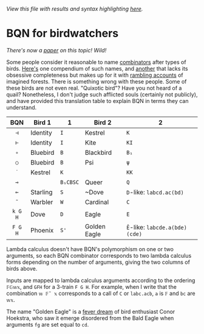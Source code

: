 *View this file with results and syntax highlighting [here](https://mlochbaum.github.io/BQN/doc/birds.html).*

# BQN for birdwatchers

*There's now a [paper](https://dl.acm.org/doi/10.1145/3520306.3534504) on this topic! Wild!*

Some people consider it reasonable to name [combinators](primitive.md#modifiers) after types of birds. [Here's](https://blog.lahteenmaki.net/combinator-birds.html) one compendium of such names, and [another](https://wiki.xxiivv.com/site/ornithodex.html) that lacks its obsessive completeness but makes up for it with [rambling accounts](https://wiki.xxiivv.com/site/logic.html) of imagined forests. There is something wrong with these people. Some of these birds are not even real. "Quixotic bird"? Have you not heard of a quail? Nonetheless, I don't judge such afflicted souls (certainly not publicly), and have provided this translation table to explain BQN in terms they can understand.

|   BQN   | Bird 1   | 1        | Bird 2       | 2                              |
| :-----: | -------- | -------- | ------------ | ------------------------------ |
|   `⊣`   | Identity | `I`      | Kestrel      | `K`                            |
|   `⊢`   | Identity | `I`      | Kite         | `KI`                           |
|   `∘`   | Bluebird | `B`      | Blackbird    | `B₁`                           |
|   `○`   | Bluebird | `B`      | Psi          | `ψ`                            |
|   `˙`   | Kestrel  | `K`      |              | `KK`                           |
|   `⊸`   |          | `B₁CBSC` | Queer        | `Q`                            |
|   `⟜`   | Starling | `S`      | ~Dove        | `D`-like: `labcd.ac(bd)`       |
|   `˜`   | Warbler  | `W`      | Cardinal     | `C`                            |
| `k G H` | Dove     | `D`      | Eagle        | `E`                            |
| `F G H` | Phoenix  | `S'`     | Golden Eagle | `Ê`-like: `labcde.a(bde)(cde)` |

Lambda calculus doesn't have BQN's polymorphism on one or two arguments, so each BQN combinator corresponds to two lambda calculus forms depending on the number of arguments, giving the two columns of birds above.

Inputs are mapped to lambda calculus arguments according to the ordering `𝔽𝔾𝕨𝕩`, and `GFH` for a 3-train `F G H`. For example, when I write that the combination `𝕨 𝔽˜ 𝕩` corresponds to a call of `C` or `labc.acb`, `a` is `𝔽` and `bc` are `𝕨𝕩`.

The name "Golden Eagle" is a [fever dream](https://nitter.net/code_report/status/1440208242529882112#m) of bird enthusiast Conor Hoekstra, who saw it emerge disordered from the Bald Eagle when arguments `fg` are set equal to `cd`.

